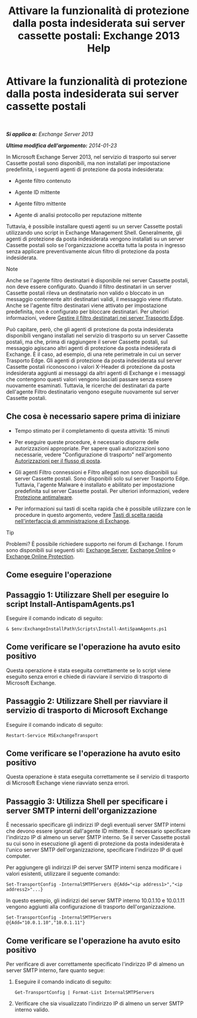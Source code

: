 ﻿---
title: 'Attivare la funzionalità di protezione dalla posta indesiderata sui server cassette postali: Exchange 2013 Help'
TOCTitle: Attivare la funzionalità di protezione dalla posta indesiderata sui server cassette postali
ms:assetid: 59d22c5e-64bc-4879-8ad1-364862b6ba11
ms:mtpsurl: https://technet.microsoft.com/it-it/library/Bb201691(v=EXCHG.150)
ms:contentKeyID: 50480720
ms.date: 01/04/2018
mtps_version: v=EXCHG.150
ms.translationtype: HT
---

# Attivare la funzionalità di protezione dalla posta indesiderata sui server cassette postali

 

_**Si applica a:** Exchange Server 2013_

_**Ultima modifica dell'argomento:** 2014-01-23_

In Microsoft Exchange Server 2013, nel servizio di trasporto sui server Cassette postali sono disponibili, ma non installati per impostazione predefinita, i seguenti agenti di protezione da posta indesiderata:

  - Agente filtro contenuto

  - Agente ID mittente

  - Agente filtro mittente

  - Agente di analisi protocollo per reputazione mittente

Tuttavia, è possibile installare questi agenti su un server Cassette postali utilizzando uno script in Exchange Management Shell. Generalmente, gli agenti di protezione da posta indesiderata vengono installati su un server Cassette postali solo se l'organizzazione accetta tutta la posta in ingresso senza applicare preventivamente alcun filtro di protezione da posta indesiderata.


> [!NOTE]
> Anche se l'agente filtro destinatari è disponibile nei server Cassette postali, non deve essere configurato. Quando il filtro destinatari in un server Cassette postali rileva un destinatario non valido o bloccato in un messaggio contenente altri destinatari validi, il messaggio viene rifiutato. Anche se l'agente filtro destinatari viene attivato per impostazione predefinita, non è configurato per bloccare destinatari. Per ulteriori informazioni, vedere <A href="manage-recipient-filtering-on-edge-transport-servers-exchange-2013-help.md">Gestire il filtro destinatari nei server Trasporto Edge</A>.



Può capitare, però, che gli agenti di protezione da posta indesiderata disponibili vengano installati nel servizio di trasporto su un server Cassette postali, ma che, prima di raggiungere il server Cassette postali, sul messaggio agiscano altri agenti di protezione da posta indesiderata di Exchange. È il caso, ad esempio, di una rete perimetrale in cui un server Trasporto Edge. Gli agenti di protezione da posta indesiderata sul server Cassette postali riconoscono i valori X-Header di protezione da posta indesiderata aggiunti ai messaggi da altri agenti di Exchange e i messaggi che contengono questi valori vengono lasciati passare senza essere nuovamente esaminati. Tuttavia, le ricerche dei destinatari da parte dell'agente Filtro destinatario vengono eseguite nuovamente sul server Cassette postali.

## Che cosa è necessario sapere prima di iniziare

  - Tempo stimato per il completamento di questa attività: 15 minuti

  - Per eseguire queste procedure, è necessario disporre delle autorizzazioni appropriate. Per sapere quali autorizzazioni sono necessarie, vedere "Configurazione di trasporto" nell'argomento [Autorizzazioni per il flusso di posta](mail-flow-permissions-exchange-2013-help.md).

  - Gli agenti Filtro connessioni e Filtro allegati non sono disponibili sui server Cassette postali. Sono disponibili solo sul server Trasporto Edge. Tuttavia, l'agente Malware è installato e abilitato per impostazione predefinita sul server Cassette postali. Per ulteriori informazioni, vedere [Protezione antimalware](anti-malware-protection-exchange-2013-help.md).

  - Per informazioni sui tasti di scelta rapida che è possibile utilizzare con le procedure in questo argomento, vedere [Tasti di scelta rapida nell'interfaccia di amministrazione di Exchange](keyboard-shortcuts-in-the-exchange-admin-center-exchange-online-protection-help.md).


> [!TIP]
> Problemi? È possibile richiedere supporto nei forum di Exchange. I forum sono disponibili sui seguenti siti: <A href="https://go.microsoft.com/fwlink/p/?linkid=60612">Exchange Server</A>, <A href="https://go.microsoft.com/fwlink/p/?linkid=267542">Exchange Online</A> o <A href="https://go.microsoft.com/fwlink/p/?linkid=285351">Exchange Online Protection</A>.



## Come eseguire l'operazione

## Passaggio 1: Utilizzare Shell per eseguire lo script Install-AntispamAgents.ps1

Eseguire il comando indicato di seguito:

    & $env:ExchangeInstallPath\Scripts\Install-AntiSpamAgents.ps1

## Come verificare se l'operazione ha avuto esito positivo

Questa operazione è stata eseguita correttamente se lo script viene eseguito senza errori e chiede di riavviare il servizio di trasporto di Microsoft Exchange.

## Passaggio 2: Utilizzare Shell per riavviare il servizio di trasporto di Microsoft Exchange

Eseguire il comando indicato di seguito:

    Restart-Service MSExchangeTransport

## Come verificare se l'operazione ha avuto esito positivo

Questa operazione è stata eseguita correttamente se il servizio di trasporto di Microsoft Exchange viene riavviato senza errori.

## Passaggio 3: Utilizza Shell per specificare i server SMTP interni dell'organizzazione

È necessario specificare gli indirizzi IP degli eventuali server SMTP interni che devono essere ignorati dall'agente ID mittente. È necessario specificare l'indirizzo IP di almeno un server SMTP interno. Se il server Cassette postali su cui sono in esecuzione gli agenti di protezione da posta indesiderata è l'unico server SMTP dell'organizzazione, specificare l'indirizzo IP di quel computer.

Per aggiungere gli indirizzi IP dei server SMTP interni senza modificare i valori esistenti, utilizzare il seguente comando:

    Set-TransportConfig -InternalSMTPServers @{Add="<ip address1>","<ip address2>"...}

In questo esempio, gli indirizzi del server SMTP interno 10.0.1.10 e 10.0.1.11 vengono aggiunti alla configurazione di trasporto dell'organizzazione.

    Set-TransportConfig -InternalSMTPServers @{Add="10.0.1.10","10.0.1.11"}

## Come verificare se l'operazione ha avuto esito positivo

Per verificare di aver correttamente specificato l'indirizzo IP di almeno un server SMTP interno, fare quanto segue:

1.  Eseguire il comando indicato di seguito:
    
        Get-TransportConfig | Format-List InternalSMTPServers

2.  Verificare che sia visualizzato l'indirizzo IP di almeno un server SMTP interno valido.

